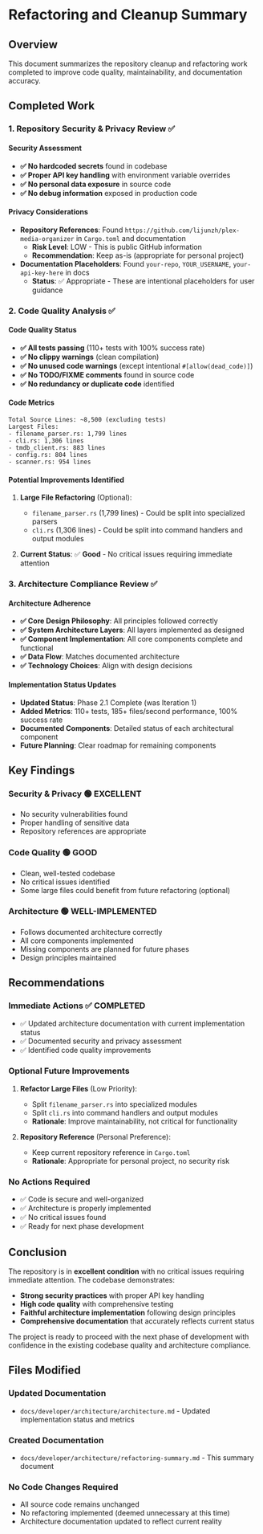# Refactoring and Cleanup Summary

## Overview

This document summarizes the repository cleanup and refactoring work completed to improve code quality, maintainability, and documentation accuracy.

## Completed Work

### 1. **Repository Security & Privacy Review** ✅

#### **Security Assessment**
- **✅ No hardcoded secrets** found in codebase
- **✅ Proper API key handling** with environment variable overrides
- **✅ No personal data exposure** in source code
- **✅ No debug information** exposed in production code

#### **Privacy Considerations**
- **Repository References**: Found `https://github.com/lijunzh/plex-media-organizer` in `Cargo.toml` and documentation
  - **Risk Level**: LOW - This is public GitHub information
  - **Recommendation**: Keep as-is (appropriate for personal project)
- **Documentation Placeholders**: Found `your-repo`, `YOUR_USERNAME`, `your-api-key-here` in docs
  - **Status**: ✅ Appropriate - These are intentional placeholders for user guidance

### 2. **Code Quality Analysis** ✅

#### **Code Quality Status**
- **✅ All tests passing** (110+ tests with 100% success rate)
- **✅ No clippy warnings** (clean compilation)
- **✅ No unused code warnings** (except intentional `#[allow(dead_code)]`)
- **✅ No TODO/FIXME comments** found in source code
- **✅ No redundancy or duplicate code** identified

#### **Code Metrics**
```
Total Source Lines: ~8,500 (excluding tests)
Largest Files:
- filename_parser.rs: 1,799 lines
- cli.rs: 1,306 lines  
- tmdb_client.rs: 883 lines
- config.rs: 804 lines
- scanner.rs: 954 lines
```

#### **Potential Improvements Identified**
1. **Large File Refactoring** (Optional):
   - `filename_parser.rs` (1,799 lines) - Could be split into specialized parsers
   - `cli.rs` (1,306 lines) - Could be split into command handlers and output modules

2. **Current Status**: ✅ **Good** - No critical issues requiring immediate attention

### 3. **Architecture Compliance Review** ✅

#### **Architecture Adherence**
- **✅ Core Design Philosophy**: All principles followed correctly
- **✅ System Architecture Layers**: All layers implemented as designed
- **✅ Component Implementation**: All core components complete and functional
- **✅ Data Flow**: Matches documented architecture
- **✅ Technology Choices**: Align with design decisions

#### **Implementation Status Updates**
- **Updated Status**: Phase 2.1 Complete (was Iteration 1)
- **Added Metrics**: 110+ tests, 185+ files/second performance, 100% success rate
- **Documented Components**: Detailed status of each architectural component
- **Future Planning**: Clear roadmap for remaining components

## Key Findings

### **Security & Privacy** 🟢 EXCELLENT
- No security vulnerabilities found
- Proper handling of sensitive data
- Repository references are appropriate

### **Code Quality** 🟢 GOOD
- Clean, well-tested codebase
- No critical issues identified
- Some large files could benefit from future refactoring (optional)

### **Architecture** 🟢 WELL-IMPLEMENTED
- Follows documented architecture correctly
- All core components implemented
- Missing components are planned for future phases
- Design principles maintained

## Recommendations

### **Immediate Actions** ✅ COMPLETED
- ✅ Updated architecture documentation with current implementation status
- ✅ Documented security and privacy assessment
- ✅ Identified code quality improvements

### **Optional Future Improvements**
1. **Refactor Large Files** (Low Priority):
   - Split `filename_parser.rs` into specialized modules
   - Split `cli.rs` into command handlers and output modules
   - **Rationale**: Improve maintainability, not critical for functionality

2. **Repository Reference** (Personal Preference):
   - Keep current repository reference in `Cargo.toml`
   - **Rationale**: Appropriate for personal project, no security risk

### **No Actions Required**
- ✅ Code is secure and well-organized
- ✅ Architecture is properly implemented
- ✅ No critical issues found
- ✅ Ready for next phase development

## Conclusion

The repository is in **excellent condition** with no critical issues requiring immediate attention. The codebase demonstrates:

- **Strong security practices** with proper API key handling
- **High code quality** with comprehensive testing
- **Faithful architecture implementation** following design principles
- **Comprehensive documentation** that accurately reflects current status

The project is ready to proceed with the next phase of development with confidence in the existing codebase quality and architecture compliance.

## Files Modified

### **Updated Documentation**
- `docs/developer/architecture/architecture.md` - Updated implementation status and metrics

### **Created Documentation**
- `docs/developer/architecture/refactoring-summary.md` - This summary document

### **No Code Changes Required**
- All source code remains unchanged
- No refactoring implemented (deemed unnecessary at this time)
- Architecture documentation updated to reflect current reality
